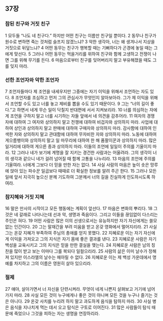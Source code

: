 ## 37장
### 참된 친구와 거짓 친구
1 모두들 “나도 네 친구다.” 하지만 어떤 친구는 이름만 친구일 뿐이다.
2 동무나 친구가 원수로 변하면 죽는 것처럼 슬프지 않겠느냐?
3 악한 생각아, 너는 왜 생겨나서 지상을 거짓으로 뒤덮느냐?
4 어떤 동무는 친구가 행복할 때는 기뻐하다가 곤경에 놓일 때는 그에게 맞선다.
5 그러나 어떤 동무는 먹을거리를 위하여 친구와 함께 고생하고 전쟁이 나면 그를 위해 무기를 든다.
6 마음으로부터 친구를 잊어버리지 말고 부유해졌을 때도 그를 잊지 마라.
### 선한 조언자와 악한 조언자
7 조언자들마다 제 조언을 내세우지만 그중에는 자기 이익을 위해서 조언하는 자도 있다.
8 조언자를 조심하고 먼저 그의 관심사가 무엇인지 알아보아라. 그가 제 이익을 위해서 조언할 수도 있고 너를 놓고 제비를 뽑을 수도 있기 때문이다.
9 그는 “너의 길이 좋다.”고 하면서 네게 무슨 일이 닥칠지 반대편에 서서 지켜보리라.
10 너를 의심하는 자에게 조언을 구하지 말고 너를 시기하는 자들 앞에서 네 의견을 감추어라.
11 여자의 경쟁자에 대하여 그 여자와 상의하지 말고 전쟁에 대하여 비겁자와 상의하지 마라. 사업에 대하여 상인과 상의하지 말고 판매에 대하여 구매자와 상의하지 마라. 감사함에 대하여 인색한 자와 상의하지 말고 관대함에 대하여 무자비한 자와 상의하지 마라. 노동에 대하여 게으름뱅이와 상의하지 말고 일 마무리에 대하여 한 해 품팔이꾼과 상의하지 마라. 많은 일거리에 대하여 게으른 종과 상의하지 마라. 이들의 조언에 일일이 주의를 기울이지 마라.
12 그러나 네가 보기에 계명을 잘 지키는 경건한 사람과는 어울려라. 그의 생각이 너의 생각과 같으니 네가 걸려 넘어질 때 함께 고통을 나누리라.
13 마음의 조언에 주의를 기울여라. 너에게 그보다 더 믿을 만한 자는 없다.
14 사실 사람의 마음은 높이 솟은 망루에 앉아 있는 파수꾼 일곱보다 때때로 더 확실한 정보를 알려 주곤 한다.
15 그러나 모든 일에 앞서 지극히 높으신 분께 기도하여 그분께서 너의 길을 진실하게 인도하시도록 하여라.
### 참지혜와 거짓 지혜
16 말은 만사의 시작이고 모든 행동에는 계획이 앞선다.
17 마음은 변화의 뿌리다.
18 그것은 네 갈래로 나타나는데 선과 악, 생명과 죽음이다. 그리고 이들을 끊임없이 다스리는 주인은 혀다.
19 어떤 사람은 많은 이의 선생으로서는 유능하지만 자기 자신에게는 쓸모없는 인간이다.
20 그는 말재간을 부려 미움을 받고 온갖 영화에서 멀어지리라.
21 사실 그는 온갖 지혜가 부족하여 주님의 총애를 얻지 못했다.
22 지혜로운 이는 자기 자신에게 이익을 가져오고 그의 지식은 자기 몸에 좋은 결과를 낸다.
23 지혜로운 사람은 자기 백성을 교육시키고 그의 지식은 믿을 만한 결실을 맺는다.
24 지혜로운 사람은 남의 칭찬을 많이 받고 보는 이마다 그를 복되다 일컬으리라.
25 사람의 삶은 이미 날수가 정해져 있지만 이스라엘의 날수는 헤아릴 수 없다.
26 지혜로운 이는 제 백성 가운데에서 명예를 차지하고 그의 이름은 영원히 살아 있으리라.
### 절제
27 얘야, 살아가면서 너 자신을 단련시켜라. 무엇이 네게 나쁜지 살펴보고 거기에 넘어가지 마라.
28 사실 모든 것이 누구에게나 좋은 것이 아니며 모든 것을 누구나 즐기는 것은 아니다.
29 온갖 사치를 누리려 하지 말고 과도하게 음식을 탐하지 마라.
30 사실 병은 음식을 지나치게 먹는 데서 오고 탐식은 구토로 이어진다.
31 많은 사람들이 탐식 때문에 죽었으나 그것을 피하는 자는 생명을 연장하리라.
